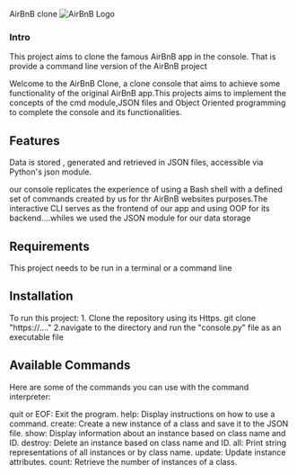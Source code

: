 AirBnB clone
![AirBnB Logo](https://www.pngitem.com/pimgs/m/132-1322125_transparent-background-airbnb-logo-hd-png-download.png)
### Intro

This project aims to clone the famous AirBnB app in the console. That is provide a command line version of the AirBnB project

Welcome to the AirBnB Clone, a clone console that aims to achieve some functionality of the original AirBnB app.This projects aims to implement the concepts of the cmd module,JSON files and Object Oriented programming to complete the console and its functionalities.

## Features
Data is stored , generated and retrieved in JSON files, accessible via Python's json module.

our console replicates the experience of using a Bash shell with a defined set of commands created by us for thr AirBnB websites purposes.The interactive CLI serves as the frontend of our app and using OOP for its backend....whiles we used the JSON module for our data storage

##  Requirements
This project needs to be run in a terminal or a command line

## Installation
To run this project:
    1.  Clone the repository using its Https. git clone "https://...."
    2.navigate to the directory and run the "console.py" file as an executable file

## Available Commands
Here are some of the commands you can use with the command interpreter:

quit or EOF: Exit the program.
help: Display instructions on how to use a command.
create: Create a new instance of a class and save it to the JSON file.
show: Display information about an instance based on class name and ID.
destroy: Delete an instance based on class name and ID.
all: Print string representations of all instances or by class name.
update: Update instance attributes.
count: Retrieve the number of instances of a class.


